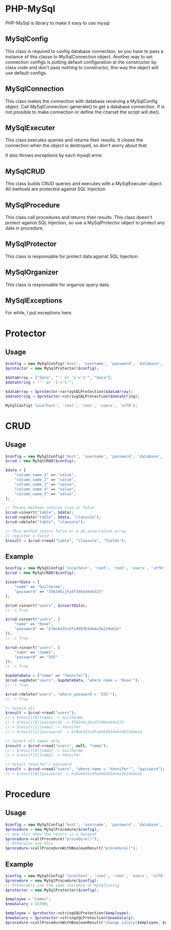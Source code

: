 # PHP-MySql 

PHP-MySql is library to make it easy to use mysql

## MySqlConfig
This class is required to config database connection, so you have to pass a instance of this classe to MySqlConnection object.
Another way to set connection configs is putting default configuration at the constructor by class code and don't pass nothing to constructor, this way the object will use default configs.

## MySqlConnection
This class makes the connection with database receiving a MySqlConfig object.
Call MySqlConnection::generate() to get a database connection. If is not possible to make connection or define the charset the script will die().

## MySqlExecuter
This class executes queries and returns their results. It closes the connection when the object is destroyed, so don't worry about that.

It also throws exceptions by each mysqli error.

## MySqlCRUD
This class builds CRUD queries and executes with a MySqlExecuter object. All methods are protected against SQL Injection

## MySqlProcedure
This class call procedures and returns their results. This class doesn't protect against SQL Injection, so use a MySqlProtector object to protect any data in procedure.

## MySqlProtector
This class is responsable for protect data against SQL Injection.

## MySqlOrganizer
This class is responsable for organize query data.

## MySqlExceptions
For while, I put exceptions here.

# Protector

## Usage
```PHP
$config = new MySqlConfig('host', 'username', 'password', 'database', 'charset');
$protector = new MySqlProtector($config);

$dataArray = ["data", "'' or '1'='1'", "data"];
$dataString = "'' or '1'='1'";

$dataArray = $protector->arraySQLProtection($dataArray);
$dataString = $protector->stringSQLProtection($dataString);
```

```PHP
MySqlConfig('localhost', 'root', 'root', 'users', 'utf8');
```

# CRUD

## Usage

```PHP
$config = new MySqlConfig('host', 'username', 'password', 'database', 'charset');
$crud = new MySqlCRUD($config);

$data = [
	"column_name_1" => "value",
	"column_name_2" => "value",
	"column_name_3" => "value",
	"column_name_4" => "value",
	"column_name_5" => "value",
];

// Theses methods returns true or false
$crud->insert("table", $data);
$crud->update("table", $data, "clausule");
$crud->delete("table", "clausule");

// This method return false or a 2D associative array
// register x field
$result = $crud->read("table", "clausule", "fields");
``` 
## Example
```PHP
$config = new MySqlConfig('localhost', 'root', 'root', 'users', 'utf8');
$crud = new MySqlCRUD($config);

$insertData = [
	"name" => "Guilherme",
	"password" => "35634hijhidf34keok4o523"
];

$crud->insert("users", $insertData);
// -> True

$crud->insert("users", [
	"name" => "Rose",
	"password" => "k34ok435sdfo4563634oko3k234ok2o"
]);
// -> True

$crud->insert("users", [
	"name" => "James",
	"password" => "555"
]);
// -> True

$updateData = ["name" => "Yennifer"];
$crud->update("users", $updateData, "where name = 'Rose'");
// -> True

$crud->delete("users", "where password = '555'");
// -> True

// Select all
$result = $crud->read("users");
//-> $result[0][name] -> Guilherme
//-> $result[0][password] -> 35634hijhidf34keok4o523
//-> $result[1][name] -> Yennifer
//-> $result[1][password] -> k34ok435sdfo4563634oko3k234ok2o

// Select all names only
$result = $crud->read("users", null, "name");
//-> $result[0][name] -> Guilherme
//-> $result[1][name] -> Yennifer

// Select Yennifer's passowrd
$result = $crud->read("users", "where name = 'Yennifer'", "password");
//-> $result[0][password] -> k34ok435sdfo4563634oko3k234ok2o
```

# Procedure

## Usage
```PHP
$config = new MySqlConfig('host', 'username', 'password', 'database', 'charset');
$procedure = new MySqlProcedure($config);
// Use this when the return is a dataset
$procedure->callProcedure("procedure()");
// Otherwise use this
$procedure->callProcedureWithBooleanResult("procedure()");
```
## Example
```PHP
$config = new MySqlConfig('localhost', 'root', 'root', 'users', 'utf8');
$procedure = new MySqlProcedure($config);
// Preferably use the same instance of MySqlConfig
$protector = new MySqlProtector($config);

$employee = "Lemos";
$newSalary = 15700;

$employee = $protector->stringSQLProtection($employee);
$newSalary = $protector->stringSQLProtection($newSalary);
$procedure->callProcedureWithBooleanResult("change_salary($employee, $newSalary)");
```
